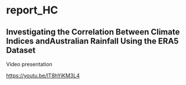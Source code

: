 # report_HC

## Investigating the Correlation Between Climate Indices andAustralian Rainfall Using the ERA5 Dataset

Video presentation

https://youtu.be/lT8hYiKM3L4
